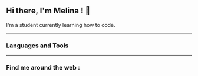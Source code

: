 <h2>Hi there, I'm Melina ! 👋</h2>

I'm a student currently learning how to code.

<hr>
<h3> Languages and Tools</h3>





<hr>
<h3>Find me around the web : </h3>
<!--
**Melina-Blm/Melina-Blm** is a ✨ _special_ ✨ repository because its `README.md` (this file) appears on your GitHub profile.

Here are some ideas to get you started:

- 🔭 I’m currently working on ...
- 🌱 I’m currently learning ...
- 👯 I’m looking to collaborate on ...
- 🤔 I’m looking for help with ...
- 💬 Ask me about ...
- 📫 How to reach me: ...
- 😄 Pronouns: ...
- ⚡ Fun fact: ...
-->

